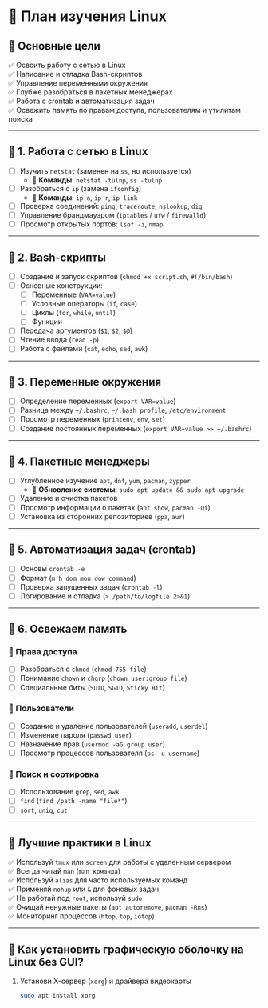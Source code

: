 # 📌 План изучения Linux

## 🔹 Основные цели
✅ Освоить работу с сетью в Linux  
✅ Написание и отладка Bash-скриптов  
✅ Управление переменными окружения  
✅ Глубже разобраться в пакетных менеджерах  
✅ Работа с crontab и автоматизация задач  
✅ Освежить память по правам доступа, пользователям и утилитам поиска  

---

## 📌 1. Работа с сетью в Linux
- [ ] Изучить `netstat` (заменен на `ss`, но используется)  
  - 📌 **Команды**: `netstat -tulnp`, `ss -tulnp`  
- [ ] Разобраться с `ip` (замена `ifconfig`)  
  - 📌 **Команды**: `ip a`, `ip r`, `ip link`  
- [ ] Проверка соединений: `ping`, `traceroute`, `nslookup`, `dig`  
- [ ] Управление брандмауэром (`iptables` / `ufw` / `firewalld`)  
- [ ] Просмотр открытых портов: `lsof -i`, `nmap`  

---

## 📌 2. Bash-скрипты
- [ ] Создание и запуск скриптов (`chmod +x script.sh`, `#!/bin/bash`)  
- [ ] Основные конструкции:  
  - [ ] Переменные (`VAR=value`)  
  - [ ] Условные операторы (`if`, `case`)  
  - [ ] Циклы (`for`, `while`, `until`)  
  - [ ] Функции  
- [ ] Передача аргументов (`$1`, `$2`, `$@`)  
- [ ] Чтение ввода (`read -p`)  
- [ ] Работа с файлами (`cat`, `echo`, `sed`, `awk`)  

---

## 📌 3. Переменные окружения
- [ ] Определение переменных (`export VAR=value`)  
- [ ] Разница между `~/.bashrc`, `~/.bash_profile`, `/etc/environment`  
- [ ] Просмотр переменных (`printenv`, `env`, `set`)  
- [ ] Создание постоянных переменных (`export VAR=value >> ~/.bashrc`)  

---

## 📌 4. Пакетные менеджеры
- [ ] Углубленное изучение `apt`, `dnf`, `yum`, `pacman`, `zypper`  
  - 📌 **Обновление системы**: `sudo apt update && sudo apt upgrade`  
- [ ] Удаление и очистка пакетов  
- [ ] Просмотр информации о пакетах (`apt show`, `pacman -Qi`)  
- [ ] Установка из сторонних репозиториев (`ppa`, `aur`)  

---

## 📌 5. Автоматизация задач (crontab)
- [ ] Основы `crontab -e`  
- [ ] Формат (`m h dom mon dow command`)  
- [ ] Проверка запущенных задач (`crontab -l`)  
- [ ] Логирование и отладка (`> /path/to/logfile 2>&1`)  

---

## 📌 6. Освежаем память
### 🔹 Права доступа
- [ ] Разобраться с `chmod` (`chmod 755 file`)  
- [ ] Понимание `chown` и `chgrp` (`chown user:group file`)  
- [ ] Специальные биты (`SUID`, `SGID`, `Sticky Bit`)  

### 🔹 Пользователи
- [ ] Создание и удаление пользователей (`useradd`, `userdel`)  
- [ ] Изменение пароля (`passwd user`)  
- [ ] Назначение прав (`usermod -aG group user`)  
- [ ] Просмотр процессов пользователя (`ps -u username`)  

### 🔹 Поиск и сортировка
- [ ] Использование `grep`, `sed`, `awk`  
- [ ] `find` (`find /path -name "file*"`)  
- [ ] `sort`, `uniq`, `cut`  

---

## 🔹 Лучшие практики в Linux
✅ Используй `tmux` или `screen` для работы с удаленным сервером  
✅ Всегда читай `man` (`man командa`)  
✅ Используй `alias` для часто используемых команд  
✅ Применяй `nohup` или `&` для фоновых задач  
✅ Не работай под `root`, используй `sudo`  
✅ Очищай ненужные пакеты (`apt autoremove`, `pacman -Rns`)  
✅ Мониторинг процессов (`htop`, `top`, `iotop`)  

---

## 🎨 Как установить графическую оболочку на Linux без GUI?
1. Установи X-сервер (`xorg`) и драйвера видеокарты  
   ```bash
   sudo apt install xorg

